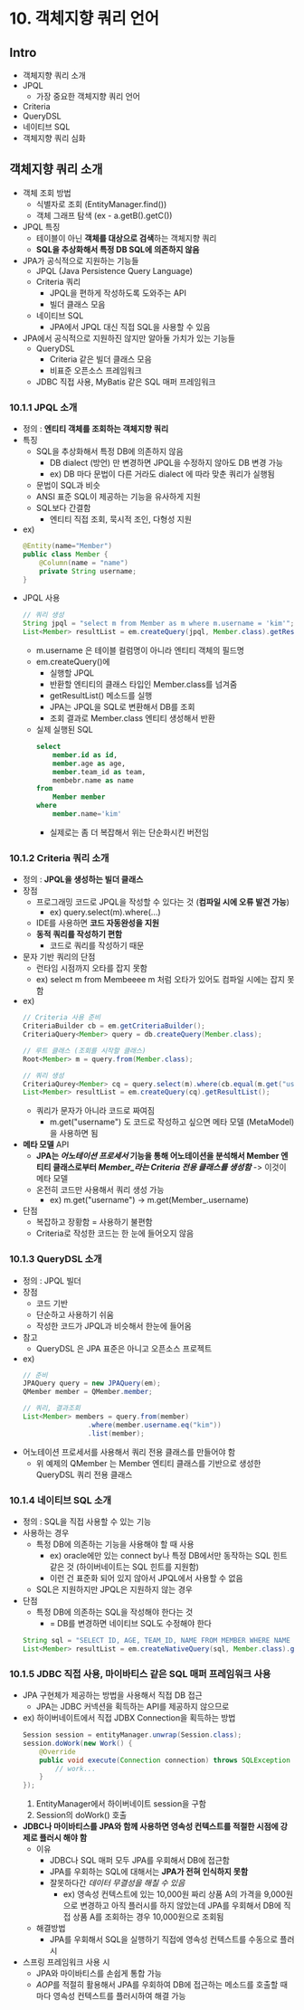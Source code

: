 # 10. 객체지향 쿼리 언어
## Intro
- 객체지향 쿼리 소개
- JPQL
	- 가장 중요한 객체지향 쿼리 언어
- Criteria
- QueryDSL
- 네이티브 SQL
- 객체지향 쿼리 심화
## 객체지향 쿼리 소개
- 객체 조회 방법
	- 식별자로 조회 (EntityManager.find())
	- 객체 그래프 탐색 (ex - a.getB().getC())
- JPQL 특징
	- 테이블이 아닌 **객체를 대상으로 검색**하는 객체지향 쿼리
	- **SQL을 추상화해서 특정 DB SQL에 의존하지 않음**
- JPA가 공식적으로 지원하는 기능들
	- JPQL (Java Persistence Query Language)
	- Criteria 쿼리 
		- JPQL을 편하게 작성하도록 도와주는 API
		- 빌더 클래스 모음
	- 네이티브 SQL
		- JPA에서 JPQL 대신 직접 SQL을 사용할 수 있음
- JPA에서 공식적으로 지원하진 않지만 알아둘 가치가 있는 기능들
	- QueryDSL
		- Criteria 같은 빌더 클래스 모음
		- 비표준 오픈소스 프레임워크
	- JDBC 직접 사용, MyBatis 같은 SQL 매퍼 프레임워크
### 10.1.1 JPQL 소개
- 정의 : **엔티티 객체를 조회하는 객체지향 쿼리**
- 특징
	- SQL을 추상화해서 특정 DB에 의존하지 않음
		- DB dialect (방언) 만 변경하면 JPQL을 수정하지 않아도 DB 변경 가능
		- ex) DB 마다 문법이 다른 거라도 dialect 에 따라 맞춘 쿼리가 실행됨
	- 문법이 SQL과 비슷
	- ANSI 표준 SQL이 제공하는 기능을 유사하게 지원
	- SQL보다 간결함
		- 엔티티 직접 조회, 묵시적 조인, 다형성 지원
- ex)
	```java
	@Entity(name="Member")
	public class Member {
		@Column(name = "name")
		private String username;
	}
	```
- JPQL 사용
	```java
	// 쿼리 생성
	String jpql = "select m from Member as m where m.username = 'kim'";
	List<Member> resultList = em.createQuery(jpql, Member.class).getResultList();
	```
	- m.username 은 테이블 컬럼명이 아니라 엔티티 객체의 필드명
	- em.createQuery()에 
		- 실행할 JPQL
		- 반환할 엔티티의 클래스 타입인 Member.class를 넘겨줌
		- getResultList() 메소드를 실행 
		- JPA는 JPQL을 SQL로 변환해서 DB를 조회
		- 조회 결과로 Member.class 엔티티 생성해서 반환
	- 실제 실행된 SQL
		```sql
		select
			member.id as id,
			member.age as age,
			member.team_id as team,
			membebr.name as name
		from
			Member member
		where
			member.name='kim'
		```
		- 실제로는 좀 더 복잡해서 위는 단순화시킨 버전임
### 10.1.2 Criteria 쿼리 소개
- 정의 : **JPQL을 생성하는 빌더 클래스**
- 장점
	- 프로그래밍 코드로 JPQL을 작성할 수 있다는 것 (**컴파일 시에 오류 발견 가능**)
		- ex) query.select(m).where(...)
	- IDE를 사용하면 **코드 자동완성을 지원**
	- **동적 쿼리를 작성하기 편함**
		- 코드로 쿼리를 작성하기 때문
- 문자 기반 쿼리의 단점
	- 런타임 시점까지 오타를 잡지 못함
	- ex) select m from Membeeee m 처럼 오타가 있어도 컴파일 시에는 잡지 못함
- ex)
	```java
	// Criteria 사용 준비
	CriteriaBuilder cb = em.getCriteriaBuilder();
	CriteriaQuery<Member> query = db.createQuery(Member.class);

	// 루트 클래스 (조회를 시작할 클래스)
	Root<Member> m = query.from(Member.class);

	// 쿼리 생성
	CriteriaQurey<Member> cq = query.select(m).where(cb.equal(m.get("username"), "kim"));
	List<Member> resultList = em.createQuery(cq).getResultList();
	```
	- 쿼리가 문자가 아니라 코드로 짜여짐
		- m.get("username") 도 코드로 작성하고 싶으면 메타 모델 (MetaModel)을 사용하면 됨
- **메타 모델** API
	- **JPA는 *어노테이션 프로세서* 기능을 통해 어노테이션을 분석해서 Member 엔티티 클래스로부터 *Member_라는 Criteria 전용 클래스를 생성함*** -> 이것이 메타 모델
	- 온전히 코드만 사용해서 쿼리 생성 가능
		- ex) m.get("username") -> m.get(Member_.username)
- 단점
	- 복잡하고 장황함 = 사용하기 불편함
	- Criteria로 작성한 코드는 한 눈에 들어오지 않음
### 10.1.3 QueryDSL 소개
- 정의 : JPQL 빌더
- 장점
	- 코드 기반
	- 단순하고 사용하기 쉬움
	- 작성한 코드가 JPQL과 비슷해서 한눈에 들어옴
- 참고
	- QueryDSL 은 JPA 표준은 아니고 오픈소스 프로젝트
- ex)
	```java
	// 준비
	JPAQuery query = new JPAQuery(em);
	QMember member = QMember.member;

	// 쿼리, 결과조회
	List<Member> members = query.from(member)
					.where(member.username.eq("kim"))
					.list(member);
	```
- 어노테이션 프로세서를 사용해서 쿼리 전용 클래스를 만들어야 함
	- 위 예제의 QMember 는 Member 엔티티 클래스를 기반으로 생성한 QueryDSL 쿼리 전용 클래스
### 10.1.4 네이티브 SQL 소개
- 정의 : SQL을 직접 사용할 수 있는 기능
- 사용하는 경우
	- 특정 DB에 의존하는 기능을 사용해야 할 때 사용
		- ex) oracle에만 있는 connect by나 특정 DB에서만 동작하는 SQL 힌트 같은 것 (하이버네이트는 SQL 힌트를 지원함)
		- 이런 건 표준화 되어 있지 않아서 JPQL에서 사용할 수 없음
	- SQL은 지원하지만 JPQL은 지원하지 않는 경우
- 단점
	- 특정 DB에 의존하는 SQL을 작성해야 한다는 것
		- = DB를 변경하면 네이티브 SQL도 수정해야 한다
	```java
	String sql = "SELECT ID, AGE, TEAM_ID, NAME FROM MEMBER WHERE NAME = 'kim'";
	List<Member> resultList = em.createNativeQuery(sql, Member.class).getResultList();
	```
### 10.1.5 JDBC 직접 사용, 마이바티스 같은 SQL 매퍼 프레임워크 사용
- JPA 구현체가 제공하는 방법을 사용해서 직접 DB 접근
	- JPA는 JDBC 커넥션을 획득하는 API를 제공하지 않으므로
- ex) 하이버네이트에서 직접 JDBX Connection을 획득하는 방법
	```java
	Session session = entityManager.unwrap(Session.class);
	session.doWork(new Work() {
		@Override
		public void execute(Connection connection) throws SQLException {
			// work...
		}
	});
	```
	1. EntityManager에서 하이버네이트 session을 구함
	2. Session의 doWork() 호출
- **JDBC나 마이바티스를 JPA와 함께 사용하면 영속성 컨텍스트를 적절한 시점에 강제로 플러시 해야 함**
	- 이유
		- JDBC나 SQL 매퍼 모두 JPA를 우회해서 DB에 접근함
		- JPA를 우회하는 SQL에 대해서는 **JPA가 전혀 인식하지 못함**
		- 잘못하다간 *데이터 무결성을 해칠 수 있음*
			- ex) 영속성 컨텍스트에 있는 10,000원 짜리 상품 A의 가격을 9,000원으로 변경하고 아직 플러시를 하지 않았는데 JPA를 우회해서 DB에 직접 상품 A를 조회하는 경우 10,000원으로 조회됨
	- 해결방법
		- JPA를 우회해서 SQL을 실행하기 직접에 영속성 컨텍스트를 수동으로 플러시
- 스프링 프레임워크 사용 시
	- JPA와 마이바티스를 손쉽게 통합 가능
	- *AOP*를 적절히 활용해서 JPA를 우회하여 DB에 접근하는 메소드를 호출할 때마다 영속성 컨텍스트를 플러시하여 해결 가능
<!--stackedit_data:
eyJoaXN0b3J5IjpbLTE3Mzc1MTI0NTAsLTIwNTY1MjQzMjYsMz
E3MzA3OTM4LDIwOTc4Mjg2MDIsNzMwOTk4MTE2XX0=
-->